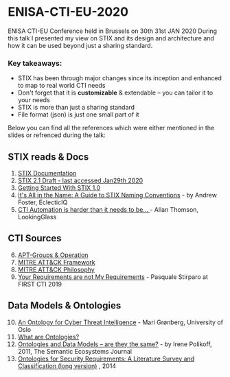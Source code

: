 # ENISA-CTI-EU-2020
ENISA CTI-EU Conference held in Brussels on 30th 31st JAN 2020
During this talk I presented my view on STIX and its design and architecture and how it can be used beyond just a sharing standard. 
### Key takeaways:
- STIX has been through major changes since its inception and enhanced to map to real world CTI needs
- Don't forget that it is **customizable** & extendable – you can tailor it to your needs
- STIX is more than just a sharing standard
- File format (json) is just one small part of it

Below you can find all the references which were either mentioned in the slides or refrenced during the talk:

## STIX reads & Docs
1. [STIX Documentation](https://oasis-open.github.io/cti-documentation/)
2. [STIX 2.1 Draft - last accessed Jan29th 2020](https://docs.oasis-open.org/cti/stix/v2.1/csprd01/stix-v2.1-csprd01.html)
3. [Getting Started With STIX 1.0](https://stixproject.github.io/getting-started/whitepaper/)
4. [It's All in the Name: A Guide to STIX Naming Conventions](https://blog.eclecticiq.com/its-all-in-the-name-a-guide-to-stix-naming-conventions) - by Andrew Foster, EclecticIQ
5. [CTI Automation is harder than it needs to be… ](https://www.first.org/resources/papers/conf2018/Thomson-Allan_FIRST_20180602.pdf
) - Allan Thomson, LookingGlass 

## CTI Sources
6. [APT-Groups & Operation](https://apt.threattracking.com)
7. [MITRE ATT&CK Framework](https://attack.mitre.org/)
8. [MITRE ATT&CK Philosophy](https://www.mitre.org/capabilities/cybersecurity/overview/cybersecurity-blog/the-philosophy-of-attck)
9. [Your Requirements are not My Requirements](https://www.first.org/resources/papers/london2019/1430-1500-Your-Requirements-are-Not-My-Requirements-Speaker-Pasquale-Stirparo.pdf) - Pasquale Stirparo at FIRST CTI 2019

## Data Models & Ontologies
10. [An Ontology for Cyber Threat Intelligence](https://www.duo.uio.no/bitstream/handle/10852/69063/groenberg_mari_thesis.pdf?sequence=1&isAllowed=y) - Mari Grønberg, University of Oslo 
11. [What are Ontologies?](https://www.ontotext.com/knowledgehub/fundamentals/what-are-ontologies/) 
12. [Ontologies and Data Models – are they the same?](https://www.topquadrant.com/ontologies-and-data-models-are-they-the-same/) - by Irene Polikoff, 2011, The Semantic Ecosystems Journal 
13. [Ontologies for Security Requirements: A Literature Survey and Classification (long version)](https://hal-paris1.archives-ouvertes.fr/hal-00709970/document) , 2014
